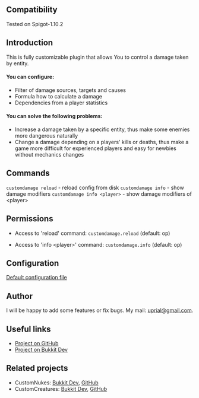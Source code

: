 ## Compatibility

Tested on Spigot-1.10.2

## Introduction

This is fully customizable plugin that allows You to control a damage taken by entity.

#### You can configure:
* Filter of damage sources, targets and causes
* Formula how to calculate a damage
* Dependencies from a player statistics

#### You can solve the following problems:
* Increase a damage taken by a specific entity, thus make some enemies more
dangerous naturally
* Change a damage depending on a players' kills or deaths, thus make a game more
difficult for experienced players and easy for newbies without mechanics changes
 
## Commands

`customdamage reload`        - reload config from disk
`customdamage info`          - show damage modifiers
`customdamage info <player>` - show damage modifiers of \<player\>

## Permissions

* Access to 'reload' command:
`customdamage.reload` (default: op)

* Access to 'info \<player\>' command:
`customdamage.info` (default: op)

## Configuration
[Default configuration file](src/main/resources/config.yml)

## Author
I will be happy to add some features or fix bugs. My mail: uprial@gmail.com.

## Useful links
* [Project on GitHub](https://github.com/uprial/customdamage/)
* [Project on Bukkit Dev](http://dev.bukkit.org/bukkit-plugins/customdamage/)

## Related projects
* CustomNukes: [Bukkit Dev](http://dev.bukkit.org/bukkit-plugins/customnukes/), [GitHub](https://github.com/uprial/customnukes)
* CustomCreatures: [Bukkit Dev](http://dev.bukkit.org/bukkit-plugins/customcreatures/), [GitHub](https://github.com/uprial/customcreatures)